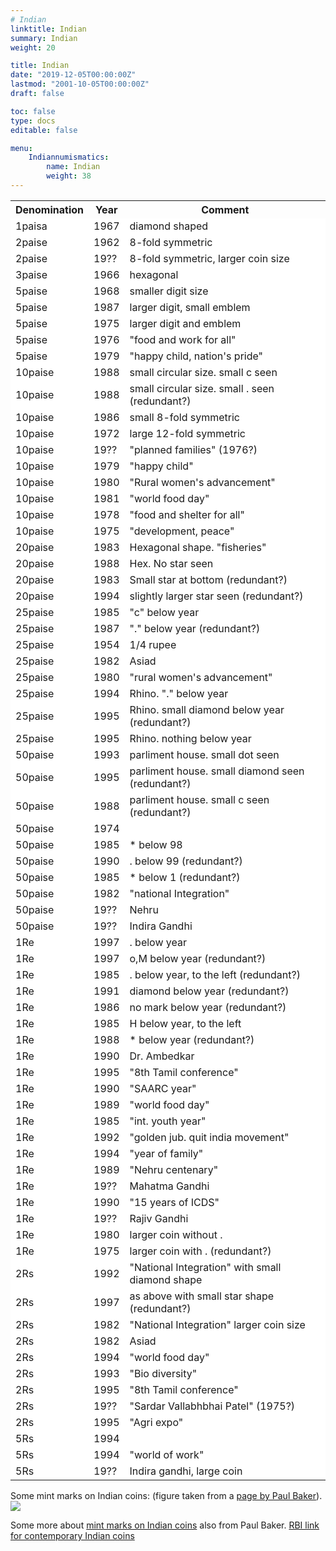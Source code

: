 ```yaml
---
# Indian
linktitle: Indian
summary: Indian
weight: 20

title: Indian
date: "2019-12-05T00:00:00Z"
lastmod: "2001-10-05T00:00:00Z"
draft: false

toc: false
type: docs
editable: false

menu:
    Indiannumismatics:
        name: Indian
        weight: 38
---
```


<TABLE>
<TR><TH>Denomination</TH><TH>Year</TH><TH>Comment</TH></TR>
<TR><TD BGCOLOR="#FFFFFF">1paisa</TD><TD BGCOLOR="#FFFFFF">1967</TD><TD BGCOLOR="#FFFFFF">diamond shaped</TD>
<TR><TD BGCOLOR="#FFFFFF">2paise</TD><TD BGCOLOR="#FFFFFF">1962</TD><TD BGCOLOR="#FFFFFF">8-fold symmetric</TD>
<TR><TD BGCOLOR="#FFFFFF">2paise</TD><TD BGCOLOR="#FFFFFF">19??</TD><TD BGCOLOR="#FFFFFF">8-fold symmetric, larger coin size</TD>
<TR><TD BGCOLOR="#FFFFFF">3paise</TD><TD BGCOLOR="#FFFFFF">1966</TD><TD BGCOLOR="#FFFFFF">hexagonal</TD>
<TR><TD BGCOLOR="#FFFFFF">5paise</TD><TD BGCOLOR="#FFFFFF">1968</TD><TD BGCOLOR="#FFFFFF">smaller digit size</TD>
<TR><TD BGCOLOR="#FFFFFF">5paise</TD><TD BGCOLOR="#FFFFFF">1987</TD><TD BGCOLOR="#FFFFFF">larger digit, small emblem</TD>
<TR><TD BGCOLOR="#FFFFFF">5paise</TD><TD BGCOLOR="#FFFFFF">1975</TD><TD BGCOLOR="#FFFFFF">larger digit and emblem</TD>
<TR><TD BGCOLOR="#FFFFFF">5paise</TD><TD BGCOLOR="#FFFFFF">1976</TD><TD BGCOLOR="#FFFFFF">"food and work for all"</TD>
<TR><TD BGCOLOR="#FFFFFF">5paise</TD><TD BGCOLOR="#FFFFFF">1979</TD><TD BGCOLOR="#FFFFFF">"happy child, nation's pride"</TD>
<TR><TD BGCOLOR="#FFFFFF">10paise</TD><TD BGCOLOR="#FFFFFF">1988</TD><TD BGCOLOR="#FFFFFF">small circular size. small c seen</TD>
<TR><TD BGCOLOR="#FFFFFF">10paise</TD><TD BGCOLOR="#FFFFFF">1988</TD><TD BGCOLOR="#FFFFFF">small circular size. small . seen (redundant?)</TD>
<TR><TD BGCOLOR="#FFFFFF">10paise</TD><TD BGCOLOR="#FFFFFF">1986</TD><TD BGCOLOR="#FFFFFF">small 8-fold symmetric</TD>
<TR><TD BGCOLOR="#FFFFFF">10paise</TD><TD BGCOLOR="#FFFFFF">1972</TD><TD BGCOLOR="#FFFFFF">large 12-fold symmetric</TD>
<TR><TD BGCOLOR="#FFFFFF">10paise</TD><TD BGCOLOR="#FFFFFF">19??</TD><TD BGCOLOR="#FFFFFF">"planned families" (1976?)</TD>
<TR><TD BGCOLOR="#FFFFFF">10paise</TD><TD BGCOLOR="#FFFFFF">1979</TD><TD BGCOLOR="#FFFFFF">"happy child"</TD>
<TR><TD BGCOLOR="#FFFFFF">10paise</TD><TD BGCOLOR="#FFFFFF">1980</TD><TD BGCOLOR="#FFFFFF">"Rural women's advancement"</TD>
<TR><TD BGCOLOR="#FFFFFF">10paise</TD><TD BGCOLOR="#FFFFFF">1981</TD><TD BGCOLOR="#FFFFFF">"world food day"</TD>
<TR><TD BGCOLOR="#FFFFFF">10paise</TD><TD BGCOLOR="#FFFFFF">1978</TD><TD BGCOLOR="#FFFFFF">"food and shelter for all"</TD>
<TR><TD BGCOLOR="#FFFFFF">10paise</TD><TD BGCOLOR="#FFFFFF">1975</TD><TD BGCOLOR="#FFFFFF">"development, peace"</TD>
<TR><TD BGCOLOR="#FFFFFF">20paise</TD><TD BGCOLOR="#FFFFFF">1983</TD><TD BGCOLOR="#FFFFFF">Hexagonal shape. "fisheries"</TD>
<TR><TD BGCOLOR="#FFFFFF">20paise</TD><TD BGCOLOR="#FFFFFF">1988</TD><TD BGCOLOR="#FFFFFF">Hex. No star seen</TD>
<TR><TD BGCOLOR="#FFFFFF">20paise</TD><TD BGCOLOR="#FFFFFF">1983</TD><TD BGCOLOR="#FFFFFF">Small star at bottom (redundant?)</TD>
<TR><TD BGCOLOR="#FFFFFF">20paise</TD><TD BGCOLOR="#FFFFFF">1994</TD><TD BGCOLOR="#FFFFFF">slightly larger star seen (redundant?)</TD>
<TR><TD BGCOLOR="#FFFFFF">25paise</TD><TD BGCOLOR="#FFFFFF">1985</TD><TD BGCOLOR="#FFFFFF">"c" below year</TD>
<TR><TD BGCOLOR="#FFFFFF">25paise</TD><TD BGCOLOR="#FFFFFF">1987</TD><TD BGCOLOR="#FFFFFF">"." below year (redundant?)</TD>
<TR><TD BGCOLOR="#FFFFFF">25paise</TD><TD BGCOLOR="#FFFFFF">1954</TD><TD BGCOLOR="#FFFFFF">1/4 rupee</TD>
<TR><TD BGCOLOR="#FFFFFF">25paise</TD><TD BGCOLOR="#FFFFFF">1982</TD><TD BGCOLOR="#FFFFFF">Asiad</TD>
<TR><TD BGCOLOR="#FFFFFF">25paise</TD><TD BGCOLOR="#FFFFFF">1980</TD><TD BGCOLOR="#FFFFFF">"rural women's advancement"</TD>
<TR><TD BGCOLOR="#FFFFFF">25paise</TD><TD BGCOLOR="#FFFFFF">1994</TD><TD BGCOLOR="#FFFFFF">Rhino. "." below year</TD>
<TR><TD BGCOLOR="#FFFFFF">25paise</TD><TD BGCOLOR="#FFFFFF">1995</TD><TD BGCOLOR="#FFFFFF">Rhino. small diamond below year (redundant?)</TD>
<TR><TD BGCOLOR="#FFFFFF">25paise</TD><TD BGCOLOR="#FFFFFF">1995</TD><TD BGCOLOR="#FFFFFF">Rhino. nothing below year</TD>
<TR><TD BGCOLOR="#FFFFFF">50paise</TD><TD BGCOLOR="#FFFFFF">1993</TD><TD BGCOLOR="#FFFFFF">parliment house. small dot seen</TD>
<TR><TD BGCOLOR="#FFFFFF">50paise</TD><TD BGCOLOR="#FFFFFF">1995</TD><TD BGCOLOR="#FFFFFF">parliment house. small diamond seen (redundant?)</TD>
<TR><TD BGCOLOR="#FFFFFF">50paise</TD><TD BGCOLOR="#FFFFFF">1988</TD><TD BGCOLOR="#FFFFFF">parliment house. small c seen (redundant?)</TD>
<TR><TD BGCOLOR="#FFFFFF">50paise</TD><TD BGCOLOR="#FFFFFF">1974</TD><TD BGCOLOR="#FFFFFF"></TD>
<TR><TD BGCOLOR="#FFFFFF">50paise</TD><TD BGCOLOR="#FFFFFF">1985</TD><TD BGCOLOR="#FFFFFF">* below 98</TD>
<TR><TD BGCOLOR="#FFFFFF">50paise</TD><TD BGCOLOR="#FFFFFF">1990</TD><TD BGCOLOR="#FFFFFF">. below 99 (redundant?)</TD>
<TR><TD BGCOLOR="#FFFFFF">50paise</TD><TD BGCOLOR="#FFFFFF">1985</TD><TD BGCOLOR="#FFFFFF">* below 1 (redundant?)</TD>
<TR><TD BGCOLOR="#FFFFFF">50paise</TD><TD BGCOLOR="#FFFFFF">1982</TD><TD BGCOLOR="#FFFFFF">"national Integration"</TD>
<TR><TD BGCOLOR="#FFFFFF">50paise</TD><TD BGCOLOR="#FFFFFF">19??</TD><TD BGCOLOR="#FFFFFF">Nehru</TD>
<TR><TD BGCOLOR="#FFFFFF">50paise</TD><TD BGCOLOR="#FFFFFF">19??</TD><TD BGCOLOR="#FFFFFF">Indira Gandhi</TD>
<TR><TD BGCOLOR="#FFFFFF">1Re</TD><TD BGCOLOR="#FFFFFF">1997</TD><TD BGCOLOR="#FFFFFF">. below year</TD>
<TR><TD BGCOLOR="#FFFFFF">1Re</TD><TD BGCOLOR="#FFFFFF">1997</TD><TD BGCOLOR="#FFFFFF">o,M below year (redundant?)</TD>
<TR><TD BGCOLOR="#FFFFFF">1Re</TD><TD BGCOLOR="#FFFFFF">1985</TD><TD BGCOLOR="#FFFFFF">. below year, to the left (redundant?)</TD>
<TR><TD BGCOLOR="#FFFFFF">1Re</TD><TD BGCOLOR="#FFFFFF">1991</TD><TD BGCOLOR="#FFFFFF">diamond below year (redundant?)</TD>
<TR><TD BGCOLOR="#FFFFFF">1Re</TD><TD BGCOLOR="#FFFFFF">1986</TD><TD BGCOLOR="#FFFFFF">no mark below year (redundant?)</TD>
<TR><TD BGCOLOR="#FFFFFF">1Re</TD><TD BGCOLOR="#FFFFFF">1985</TD><TD BGCOLOR="#FFFFFF">H below year, to the left</TD>
<TR><TD BGCOLOR="#FFFFFF">1Re</TD><TD BGCOLOR="#FFFFFF">1988</TD><TD BGCOLOR="#FFFFFF">* below year (redundant?)</TD>
<TR><TD BGCOLOR="#FFFFFF">1Re</TD><TD BGCOLOR="#FFFFFF">1990</TD><TD BGCOLOR="#FFFFFF">Dr. Ambedkar</TD>
<TR><TD BGCOLOR="#FFFFFF">1Re</TD><TD BGCOLOR="#FFFFFF">1995</TD><TD BGCOLOR="#FFFFFF">"8th Tamil conference"</TD>
<TR><TD BGCOLOR="#FFFFFF">1Re</TD><TD BGCOLOR="#FFFFFF">1990</TD><TD BGCOLOR="#FFFFFF">"SAARC year"</TD>
<TR><TD BGCOLOR="#FFFFFF">1Re</TD><TD BGCOLOR="#FFFFFF">1989</TD><TD BGCOLOR="#FFFFFF">"world food day"</TD>
<TR><TD BGCOLOR="#FFFFFF">1Re</TD><TD BGCOLOR="#FFFFFF">1985</TD><TD BGCOLOR="#FFFFFF">"int. youth year"</TD>
<TR><TD BGCOLOR="#FFFFFF">1Re</TD><TD BGCOLOR="#FFFFFF">1992</TD><TD BGCOLOR="#FFFFFF">"golden jub. quit india movement"</TD>
<TR><TD BGCOLOR="#FFFFFF">1Re</TD><TD BGCOLOR="#FFFFFF">1994</TD><TD BGCOLOR="#FFFFFF">"year of family"</TD>
<TR><TD BGCOLOR="#FFFFFF">1Re</TD><TD BGCOLOR="#FFFFFF">1989</TD><TD BGCOLOR="#FFFFFF">"Nehru centenary"</TD>
<TR><TD BGCOLOR="#FFFFFF">1Re</TD><TD BGCOLOR="#FFFFFF">19??</TD><TD BGCOLOR="#FFFFFF">Mahatma Gandhi</TD>
<TR><TD BGCOLOR="#FFFFFF">1Re</TD><TD BGCOLOR="#FFFFFF">1990</TD><TD BGCOLOR="#FFFFFF">"15 years of ICDS"</TD>
<TR><TD BGCOLOR="#FFFFFF">1Re</TD><TD BGCOLOR="#FFFFFF">19??</TD><TD BGCOLOR="#FFFFFF">Rajiv Gandhi</TD>
<TR><TD BGCOLOR="#FFFFFF">1Re</TD><TD BGCOLOR="#FFFFFF">1980</TD><TD BGCOLOR="#FFFFFF">larger coin without .</TD>
<TR><TD BGCOLOR="#FFFFFF">1Re</TD><TD BGCOLOR="#FFFFFF">1975</TD><TD BGCOLOR="#FFFFFF">larger coin with . (redundant?)</TD>
<TR><TD BGCOLOR="#FFFFFF">2Rs</TD><TD BGCOLOR="#FFFFFF">1992</TD><TD BGCOLOR="#FFFFFF">"National Integration" with small diamond shape</TD>
<TR><TD BGCOLOR="#FFFFFF">2Rs</TD><TD BGCOLOR="#FFFFFF">1997</TD><TD BGCOLOR="#FFFFFF">as above with small star shape (redundant?)</TD>
<TR><TD BGCOLOR="#FFFFFF">2Rs</TD><TD BGCOLOR="#FFFFFF">1982</TD><TD BGCOLOR="#FFFFFF">"National Integration" larger coin size</TD>
<TR><TD BGCOLOR="#FFFFFF">2Rs</TD><TD BGCOLOR="#FFFFFF">1982</TD><TD BGCOLOR="#FFFFFF">Asiad</TD>
<TR><TD BGCOLOR="#FFFFFF">2Rs</TD><TD BGCOLOR="#FFFFFF">1994</TD><TD BGCOLOR="#FFFFFF">"world food day"</TD>
<TR><TD BGCOLOR="#FFFFFF">2Rs</TD><TD BGCOLOR="#FFFFFF">1993</TD><TD BGCOLOR="#FFFFFF">"Bio diversity"</TD>
<TR><TD BGCOLOR="#FFFFFF">2Rs</TD><TD BGCOLOR="#FFFFFF">1995</TD><TD BGCOLOR="#FFFFFF">"8th Tamil conference"</TD>
<TR><TD BGCOLOR="#FFFFFF">2Rs</TD><TD BGCOLOR="#FFFFFF">19??</TD><TD BGCOLOR="#FFFFFF">"Sardar Vallabhbhai Patel" (1975?)</TD>
<TR><TD BGCOLOR="#FFFFFF">2Rs</TD><TD BGCOLOR="#FFFFFF">1995</TD><TD BGCOLOR="#FFFFFF">"Agri expo"</TD>
<TR><TD BGCOLOR="#FFFFFF">5Rs</TD><TD BGCOLOR="#FFFFFF">1994</TD><TD BGCOLOR="#FFFFFF"></TD>
<TR><TD BGCOLOR="#FFFFFF">5Rs</TD><TD BGCOLOR="#FFFFFF">1994</TD><TD BGCOLOR="#FFFFFF">"world of work"</TD>
<TR><TD BGCOLOR="#FFFFFF">5Rs</TD><TD BGCOLOR="#FFFFFF">19??</TD><TD BGCOLOR="#FFFFFF">Indira gandhi, large coin</TD>
</TABLE>
<P>
Some mint marks on Indian coins: (figure taken from a 
<A HREF="http://www.wbcc.fsnet.co.uk/sub008.htm">page by Paul Baker</A>).
<BR>
<IMG SRC="india_mintmarks.jpg"><P>
Some more about <A HREF="http://www.wbcc.fsnet.co.uk/in002a2.htm">mint
marks on Indian coins</A> also from Paul Baker.
<A HREF="http://www.rbi.org.in/Scripts/restrospectcoins.aspx">
RBI link for contemporary Indian coins</A>
